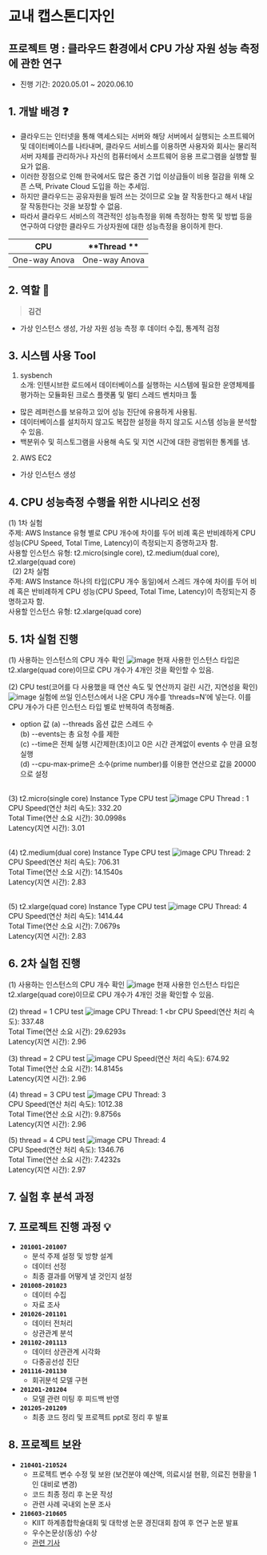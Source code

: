 # 교내 캡스톤디자인

## 프로젝트 명 : 클라우드 환경에서 CPU 가상 자원 성능 측정에 관한 연구
- 진행 기간: 2020.05.01 ~ 2020.06.10

## 1. 개발 배경 :question:
- 클라우드는 인터넷을 통해 액세스되는 서버와 해당 서버에서 실행되는 소프트웨어 및 데이터베이스를 나타내며, 클라우드 서비스를 이용하면 사용자와 회사는 물리적 서버 자체를 관리하거나 자신의 컴퓨터에서 소프트웨어 응용 프로그램을 실행할 필요가 없음.
- 이러한 장점으로 인해 한국에서도 많은 중견 기업 이상급들이 비용 절감을 위해 오픈 스택, Private Cloud 도입을 하는 추세임. 
- 하지만 클라우드는 공유자원을 빌려 쓰는 것이므로 오늘 잘 작동한다고 해서 내일 잘 작동한다는 것을 보장할 수 없음. 
- 따라서 클라우드 서비스의 객관적인 성능측정을 위해 측정하는 항목 및 방법 등을 연구하여 다양한 클라우드 가상자원에 대한 성능측정을 용이하게 한다.

| **CPU** | **Thread ** |
| :-----------: | :-----------: |
| One-way Anova | One-way Anova |


## 2. 역할 :two_men_holding_hands:
> **김건**
- 가상 인스턴스 생성, 가상 자원 성능 측정 후 데이터 수집, 통계적 검정

## 3. 시스템 사용 Tool
1. sysbench <br>
소개: 인텐시브한 로드에서 데이터베이스를 실행하는 시스템에 필요한 운영체제를 평가하는 모듈화된 크로스 플랫폼 및 멀티 스레드 벤치마크 툴
- 많은 레퍼런스를 보유하고 있어 성능 진단에 유용하게 사용됨.
- 데이터베이스를 설치하지 않고도 복잡한 설정을 하지 않고도 시스템 성능을 분석할 수 있음.
- 백분위수 및 히스토그램을 사용해 속도 및 지연 시간에 대한 광범위한 통계를 냄.

2. AWS EC2
- 가상 인스턴스 생성

## 4. CPU 성능측정 수행을 위한 시나리오 선정
(1) 1차 실험 <br>
주제: AWS Instance 유형 별로 CPU 개수에 차이를 두어 비례 혹은 반비례하게 CPU 성능(CPU Speed, Total Time, Latency)이 측정되는지 증명하고자 함. <br>
사용할 인스턴스 유형: t2.micro(single core), t2.medium(dual core), t2.xlarge(quad core)<br>
 
(2) 2차 실험<br>
주제: AWS Instance 하나의 타입(CPU 개수 동일)에서 스레드 개수에 차이를 두어 비례 혹은 반비례하게 CPU 성능(CPU Speed, Total Time, Latency)이 측정되는지 증명하고자 함.<br>
사용할 인스턴스 유형: t2.xlarge(quad core)

## 5. 1차 실험 진행
(1) 사용하는 인스턴스의 CPU 개수 확인
![image](https://user-images.githubusercontent.com/48666867/132148635-128562de-2012-47df-b265-df36cb7c6f52.png)
현재 사용한 인스턴스 타입은 t2.xlarge(quad core)이므로 CPU 개수가 4개인 것을 확인할 수 있음.

(2) CPU test(코어를 다 사용했을 때 연산 속도 및 연산까지 걸린 시간, 지연성을 확인)
![image](https://user-images.githubusercontent.com/48666867/132148678-247ac747-3772-4760-8b9d-91ece456eefc.png)
실험에 쓰일 인스턴스에서 나온 CPU 개수를 ‘threads=N’에 넣는다. 이를 CPU 개수가 다른 인스턴스 타입 별로 반복하여 측정해줌.
- option 값
(a) --threads 옵션 값은 스레드 수 <br>
(b) --events는 총 요청 수를 제한 <br>
(c) --time은 전체 실행 시간제한(초)이고 0은 시간 관계없이 events 수 만큼 요청 실행<br>
(d) --cpu-max-prime은 소수(prime number)를 이용한 연산으로 값을 20000으로 설정<br>
 

(3) t2.micro(single core) Instance Type CPU test
![image](https://user-images.githubusercontent.com/48666867/132148719-4d40ea15-e54b-441f-9b65-2424b452ecda.png)
CPU Thread : 1<br>
CPU Speed(연산 처리 속도): 332.20<br>
Total Time(연산 소요 시간): 30.0998s<br>
Latency(지연 시간): 3.01<br>
 

(4) t2.medium(dual core) Instance Type CPU test
![image](https://user-images.githubusercontent.com/48666867/132148747-e4e6e6f2-bf4a-4726-ba48-f470391aea87.png)
CPU Thread: 2<br>
CPU Speed(연산 처리 속도): 706.31<br>
Total Time(연산 소요 시간): 14.1540s<br>
Latency(지연 시간): 2.83<br>
 

(5) t2.xlarge(quad core) Instance Type CPU test
![image](https://user-images.githubusercontent.com/48666867/132148760-7be6d658-a88c-46c3-b1ca-9be520063069.png)
CPU Thread: 4<br>
CPU Speed(연산 처리 속도): 1414.44<br>
Total Time(연산 소요 시간): 7.0679s<br>
Latency(지연 시간): 2.83<br>

## 6. 2차 실험 진행
(1) 사용하는 인스턴스의 CPU 개수 확인
![image](https://user-images.githubusercontent.com/48666867/132149000-28b9d9ad-88dd-45ce-b8f3-0e22d3a842b3.png)
현재 사용한 인스턴스 타입은 t2.xlarge(quad core)이므로 CPU 개수가 4개인 것을 확인할 수 있음.

(2) thread = 1 CPU test
![image](https://user-images.githubusercontent.com/48666867/132149029-85068457-5a76-4008-bfea-7418839381ca.png)
CPU Thread: 1 <br
CPU Speed(연산 처리 속도): 337.48<br>
Total Time(연산 소요 시간): 29.6293s<br>
Latency(지연 시간): 2.96<br>

(3) thread = 2 CPU test
![image](https://user-images.githubusercontent.com/48666867/132149080-86bb357d-8277-4461-a189-38001e8be074.png)
CPU Speed(연산 처리 속도): 674.92<br>
Total Time(연산 소요 시간): 14.8145s<br>
Latency(지연 시간): 2.96<br>

(4) thread = 3 CPU test
![image](https://user-images.githubusercontent.com/48666867/132149123-f68956e8-8efd-4093-9d51-33ec59431019.png)
CPU Thread: 3<br>
CPU Speed(연산 처리 속도): 1012.38<br>
Total Time(연산 소요 시간): 9.8756s<br>
Latency(지연 시간): 2.96<br>

(5) thread = 4 CPU test
![image](https://user-images.githubusercontent.com/48666867/132149162-77293c8b-1d8a-4e5d-9498-bd993ae44185.png)
CPU Thread: 4<br>
CPU Speed(연산 처리 속도): 1346.76<br>
Total Time(연산 소요 시간): 7.4232s<br>
Latency(지연 시간): 2.97<br>

## 7. 실험 후 분석 과정









## 7. 프로젝트 진행 과정 :bulb:

- **`201001-201007`**
  - 분석 주제 설정 및 방향 설계
  - 데이터 선정
  - 최종 결과를 어떻게 낼 것인지 설정
- **`201008-201023`**
  - 데이터 수집
  - 자료 조사
- **`201026-201101`**
  - 데이터 전처리
  - 상관관계 분석
- **`201102-201113`**
  - 데이터 상관관계 시각화
  - 다중공선성 진단
- **`201116-201130`**
  - 회귀분석 모델 구현
- **`201201-201204`**
  - 모델 관련 미팅 후 피드백 반영
- **`201205-201209`**
  - 최종 코드 정리 및 프로젝트 ppt로 정리 후 발표

## 8. 프로젝트 보완
- **`210401-210524`**
   - 프로젝트 변수 수정 및 보완 (보건분야 예산액, 의료시설 현황, 의료진 현황을 1인 대비로 변경)
   - 코드 최종 정리 후 논문 작성
   - 관련 사례 국내외 논문 조사
 - **`210603-210605`**
   - KIIT 하계종합학술대회 및 대학생 논문 경진대회 참여 후 연구 논문 발표
   - 우수논문상(동상) 수상
   - [관련 기사](https://news.imaeil.com/Education/2021062215014944509)
